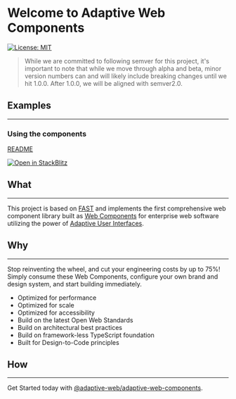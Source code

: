 # Welcome to Adaptive Web Components

[![License: MIT](https://img.shields.io/badge/License-MIT-yellow.svg)](https://opensource.org/licenses/MIT)

> While we are committed to following semver for this project, it's important to note that while we move through alpha and beta, minor version numbers can and will likely include breaking changes until we hit 1.0.0. After 1.0.0, we will be aligned with semver2.0.

## Examples
---
### Using the components
[README](https://github.com/Adaptive-Web-Community/Adaptive-Web-Components/tree/main/examples/use-adaptive-components/README.md)

[![Open in StackBlitz](https://developer.stackblitz.com/img/open_in_stackblitz.svg)](https://stackblitz.com/github/Adaptive-Web-Community/Adaptive-Web-Components/tree/main/examples/use-adaptive-components)

## What
---
This project is based on [FAST](https://www.fast.design) and implements the first comprehensive web component library built as [Web Components](https://www.webcomponents.org/introduction) for enterprise web software utilizing the power of [Adaptive User Interfaces](packages/adaptive-ui/).

## Why
---
Stop reinventing the wheel, and cut your engineering costs by up to 75%! Simply consume these Web Components, configure your own brand and design system, and start building immediately. 

* Optimized for performance
* Optimized for scale
* Optimized for accessibility
* Build on the latest Open Web Standards
* Build on architectural best practices
* Build on framework-less TypeScript foundation
* Built for Design-to-Code principles

## How
---
Get Started today with [@adaptive-web/adaptive-web-components](packages/adaptive-web-components/).
